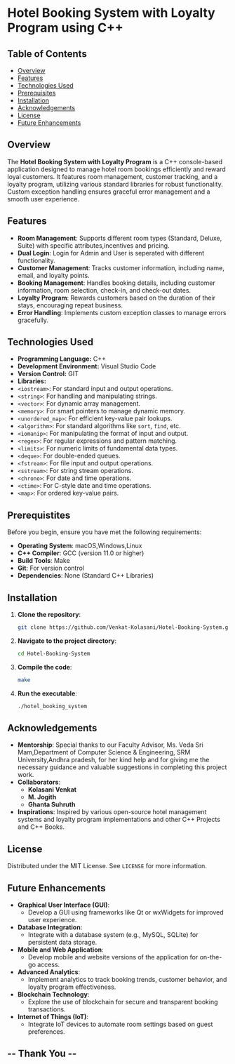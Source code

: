 # Hotel Booking System with Loyalty Program using C++

## Table of Contents

- [Overview](#overview)
- [Features](#features)
- [Technologies Used](#technologies-used)
- [Prerequisites](#prerequisites)
- [Installation](#installation)
- [Acknowledgements](#acknowledgements)
- [License](#license)
- [Future Enhancements](#future-enhancements)

## Overview

The **Hotel Booking System with Loyalty Program** is a C++ console-based application designed to manage hotel room bookings efficiently and reward loyal customers. It features room management, customer tracking, and a loyalty program, utilizing various standard libraries for robust functionality. Custom exception handling ensures graceful error management and a smooth user experience.

## Features

- **Room Management**: Supports different room types (Standard, Deluxe, Suite) with specific attributes,incentives and  pricing.
- **Dual Login**: Login for Admin and User is seperated with different functionality.
- **Customer Management**: Tracks customer information, including name, email, and loyalty points.
- **Booking Management**: Handles booking details, including customer information, room selection, check-in, and check-out dates.
- **Loyalty Program**: Rewards customers based on the duration of their stays, encouraging repeat business.
- **Error Handling**: Implements custom exception classes to manage errors gracefully.

## Technologies Used

- **Programming Language:** C++
- **Development Environment:** Visual Studio Code
- **Version Control:** GIT
- **Libraries:**
- `<iostream>`: For standard input and output operations.
- `<string>`: For handling and manipulating strings.
- `<vector>`: For dynamic array management.
- `<memory>`: For smart pointers to manage dynamic memory.
- `<unordered_map>`: For efficient key-value pair lookups.
- `<algorithm>`: For standard algorithms like `sort`, `find`, etc.
- `<iomanip>`: For manipulating the format of input and output.
- `<regex>`: For regular expressions and pattern matching.
- `<limits>`: For numeric limits of fundamental data types.
- `<deque>`: For double-ended queues.
- `<fstream>`: For file input and output operations.
- `<sstream>`: For string stream operations.
- `<chrono>`: For date and time operations.
- `<ctime>`: For C-style date and time operations.
- `<map>`: For ordered key-value pairs.

## Prerequistites
Before you begin, ensure you have met the following requirements:

- **Operating System**: macOS,Windows,Linux
- **C++ Compiler**: GCC (version 11.0 or higher)
- **Build Tools**: Make
- **Git**: For version control
- **Dependencies**: None (Standard C++ Libraries)

## Installation

1. **Clone the repository**:
   ```bash
   git clone https://github.com/Venkat-Kolasani/Hotel-Booking-System.git
2. **Navigate to the project directory**:
   ```bash
   cd Hotel-Booking-System
3. **Compile the code**:
   ```bash
   make
4. **Run the executable**:
   ```bash
   ./hotel_booking_system

## Acknowledgements 
- **Mentorship**: Special thanks to our Faculty Advisor, Ms. Veda Sri Mam,Department of Computer Science & Engineering, SRM University,Andhra pradesh, for her kind help and for giving me the necessary guidance and valuable suggestions in completing this project work.
- **Collaborators**: 
  - **Kolasani Venkat** 
  - **M. Jogith** 
  - **Ghanta Suhruth** 
- **Inspirations**: Inspired by various open-source hotel management systems and loyalty program implementations and other C++ Projects and C++ Books.

## License

Distributed under the MIT License. See `LICENSE` for more information.

## Future Enhancements

- **Graphical User Interface (GUI)**:
  - Develop a GUI using frameworks like Qt or wxWidgets for improved user experience.
- **Database Integration**:
  - Integrate with a database system (e.g., MySQL, SQLite) for persistent data storage.
- **Mobile and Web Application**:
  - Develop mobile and website versions of the application for on-the-go access.
- **Advanced Analytics**:
  - Implement analytics to track booking trends, customer behavior, and loyalty program effectiveness.
- **Blockchain Technology**:
  - Explore the use of blockchain for secure and transparent booking transactions.
- **Internet of Things (IoT)**:
  - Integrate IoT devices to automate room settings based on guest preferences.

## -- Thank You --